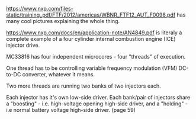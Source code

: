 
https://www.nxp.com/files-static/training_pdf/FTF/2012/americas/WBNR_FTF12_AUT_F0098.pdf has many cool pictures explaining the whole thing.

https://www.nxp.com/docs/en/application-note/AN4849.pdf is literaly a complete example of a four cylinder internal combustion engine (ICE) injector drive.


MC33816 has four independent microcores - four "threads" of execution. 

One thread has to be controlling variable frequency modulation (VFM) DC-to-DC converter, whatever it means.

Two more threads are running two banks of two injectors each.

Each injector has it's own low-side driver.
Each bank/pair of injectors share a "boosting" - i.e. high-voltage opening high-side driver, and a "holding" - i.e normal battery voltage high-side driver. (page 59)    
